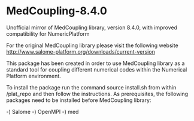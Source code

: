 # MedCoupling-8.4.0
Unofficial mirror of MedCoupling library, version 8.4.0, with improved compatibility for NumericPlatform

For the original MedCoupling library please visit the following website
   http://www.salome-platform.org/downloads/current-version
   
This package has been created in order to use MedCoupling library as a standard tool for coupling
different numerical codes within the Numerical Platform environment.

To install the package run the command
   source install.sh
from within <NumericalPlatform dir>/plat_repo and then follow the instructions. As prerequisites,
the following packages need to be installed before MedCoupling library:

-) Salome
-) OpenMPI
-) med
